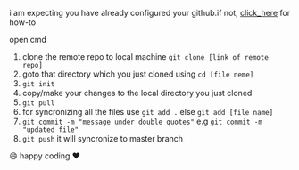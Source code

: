 i am expecting you have already configured your github.if not, [click_here](https://github.com/subhendu17620/git_cheatsheet/blob/master/cheetsheet.md#configure-tools) for how-to


open cmd
1. clone the remote repo to local machine
    `git clone [link of remote repo]`
2. goto that directory which you just cloned using `cd [file neme]`
3. `git init`
4. copy/make your changes to the local directory you just cloned
5. `git pull`
6. for syncronizing all the files use `git add .`
        else `git add [file name]`
7. `git commit -m "message under double quotes"`
    e.g `git commit -m "updated file"`
8. `git push`
    it will syncronize to master branch

 :smile: happy coding :heart:
